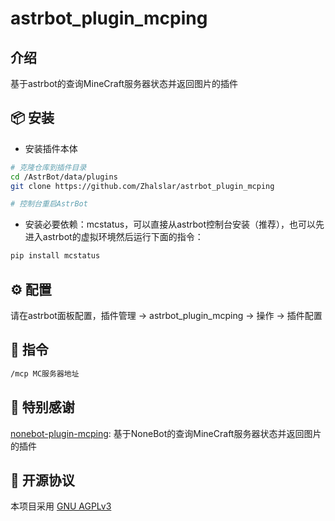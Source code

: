 # astrbot_plugin_mcping

## 介绍

基于astrbot的查询MineCraft服务器状态并返回图片的插件

## 📦 安装
- 安装插件本体
```bash
# 克隆仓库到插件目录
cd /AstrBot/data/plugins
git clone https://github.com/Zhalslar/astrbot_plugin_mcping

# 控制台重启AstrBot
```
- 安装必要依赖：mcstatus，可以直接从astrbot控制台安装（推荐），也可以先进入astrbot的虚拟环境然后运行下面的指令：
 ```bash
pip install mcstatus
```

## ⚙️ 配置
 
请在astrbot面板配置，插件管理 -> astrbot_plugin_mcping -> 操作 -> 插件配置


## 🐔 指令
```bash
/mcp MC服务器地址  
```

## 📌 特别感谢
[nonebot-plugin-mcping](https://github.com/skiesworld/nonebot-plugin-mcping): 基于NoneBot的查询MineCraft服务器状态并返回图片的插件



## 📜 开源协议
本项目采用 [GNU AGPLv3](LICENSE)


